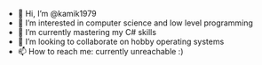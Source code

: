 - 👋 Hi, I’m @kamik1979
- 👀 I’m interested in computer science and low level programming
- 🌱 I’m currently mastering my C# skills
- 💞️ I’m looking to collaborate on hobby operating systems
- 📫 How to reach me: currently unreachable :)
